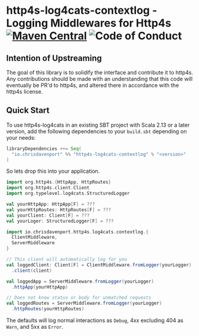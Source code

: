 # http4s-log4cats-contextlog - Logging Middlewares for Http4s [![Maven Central](https://maven-badges.herokuapp.com/maven-central/io.chrisdavenport/http4s-log4cats-contextlog_2.13/badge.svg)](https://maven-badges.herokuapp.com/maven-central/io.chrisdavenport/http4s-log4cats-contextlog_2.13) ![Code of Conduct](https://img.shields.io/badge/Code%20of%20Conduct-Scala-blue.svg)

## Intention of Upstreaming

The goal of this library is to solidify the interface and contribute it to http4s. Any contributions should be made with an understanding that this code will eventually be PR'd to http4s, and altered there in accordance with the http4s license.

## Quick Start

To use http4s-log4cats in an existing SBT project with Scala 2.13 or a later version, add the following dependencies to your
`build.sbt` depending on your needs:

```scala
libraryDependencies ++= Seq(
  "io.chrisdavenport" %% "http4s-log4cats-contextlog" % "<version>"
)
```

So lets drop this into your application.

```scala
import org.http4s.{HttpApp, HttpRoutes}
import org.http4s.client.Client
import org.typelevel.log4cats.StructuredLogger

val yourHttpApp: HttpApp[F] = ???
val yourHttpRoutes: HttpRoutes[F] = ???
val yourClient: Client[F] = ???
val yourLoger: StructuredLogger[F] = ???

import io.chrisdavenport.http4s.log4cats.contextlog.{
  ClientMiddleware,
  ServerMiddleware
}

// This client will automatically log for you
val loggedClient: Client[F] = ClientMiddleware.fromLogger(yourLogger)
  .client(client)

val loggedApp = ServerMiddleware.fromLogger(yourLogger)
  .httpApp(yourHttpApp)

// Does not know status or body for unmatched requests
val loggedRoutes = ServerMiddleware.fromLogger(yourLogger)
  .httpRoutes(yourHttpRoutes)
```

The defaults will log normal interactions as `Debug`, 4xx excluding 404 as `Warn`, and 5xx as `Error`.